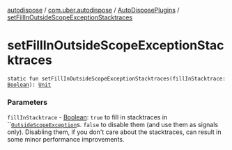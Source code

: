 [autodispose](../../index.md) / [com.uber.autodispose](../index.md) / [AutoDisposePlugins](index.md) / [setFillInOutsideScopeExceptionStacktraces](./set-fill-in-outside-scope-exception-stacktraces.md)

# setFillInOutsideScopeExceptionStacktraces

`static fun setFillInOutsideScopeExceptionStacktraces(fillInStacktrace: `[`Boolean`](https://kotlinlang.org/api/latest/jvm/stdlib/kotlin/-boolean/index.html)`): `[`Unit`](https://kotlinlang.org/api/latest/jvm/stdlib/kotlin/-unit/index.html)

### Parameters

`fillInStacktrace` - [Boolean](https://kotlinlang.org/api/latest/jvm/stdlib/kotlin/-boolean/index.html): `true` to fill in stacktraces in ``[`OutsideScopeException`](../-outside-scope-exception/index.md)s. `false` to disable them (and use them as signals only). Disabling them, if you don't care about the stacktraces, can result in some minor performance improvements.